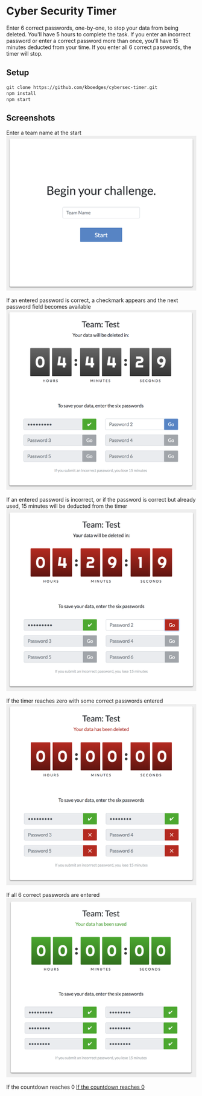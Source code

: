 # Cyber Security Timer

Enter 6 correct passwords, one-by-one, to stop your data from being deleted. You'll have 5 hours to complete the task. If you enter an incorrect password or enter a correct password more than once, you'll have 15 minutes deducted from your time. If you enter all 6 correct passwords, the timer will stop.

## Setup

```
git clone https://github.com/kboedges/cybersec-timer.git
npm install
npm start
```

## Screenshots

Enter a team name at the start
![Enter a team name at the start](/screenshots/01-begin.png)

If an entered password is correct, a checkmark appears and the next password field becomes available
![If an entered password is correct, a checkmark appears and the next password field becomes available](/screenshots/02-correct-pass.png)

If an entered password is incorrect, or if the password is correct but already used, 15 minutes will be deducted from the timer
![If an entered password is incorrect, or if the password is correct but already used, 15 minutes will be deducted from the timer](/screenshots/03-incorrect-pass.png)

If the timer reaches zero with some correct passwords entered
![If the timer reaches zero with some correct passwords entered](/screenshots/04-multiple-correct.png)

If all 6 correct passwords are entered
![If all 6 correct passwords are entered](/screenshots/05-all-correct.png)

If the countdown reaches 0
[If the countdown reaches 0](/screenshots/06-time-up.png)

